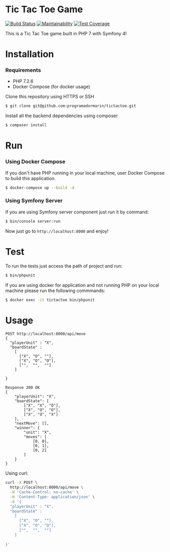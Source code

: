 Tic Tac Toe Game
==========================

[![Build Status](https://travis-ci.org/programadormarin/tictactoe.svg?branch=master)](https://travis-ci.org/programadormarin/tictactoe)
[![Maintainability](https://api.codeclimate.com/v1/badges/e75b4c5401873f2f87f0/maintainability)](https://codeclimate.com/github/programadormarin/tictactoe/maintainability)
[![Test Coverage](https://api.codeclimate.com/v1/badges/e75b4c5401873f2f87f0/test_coverage)](https://codeclimate.com/github/programadormarin/tictactoe/test_coverage)

This is a Tic Tac Toe game built in PHP 7 with Symfony 4!

# Installation 

### Requirements

- PHP 7.2.6
- Docker Compose (for docker usage)

Clone this repository using HTTPS or SSH

```bash
$ git clone git@github.com:programadormarin/tictactoe.git
```

Install all the backend dependencies using composer

```bash
$ composer install
```

# Run

### Using Docker Compose

If you don't have PHP running in your local machine, user Docker Compose to build this application.

```bash
$ docker-compose up --build -d
```

### Using Symfony Server

If you are using Symfony server component just run it by command: 

```bash
$ bin/console server:run
```

Now just go to `http://localhost:8000` and enjoy!

# Test

To run the tests just access the path of project and run:

```bash
$ bin/phpunit
```

If you are using docker for application and not running PHP on your local machine please run the following commmands:

```bash
$ docker exec -it tictactoe bin/phpunit
```

# Usage

```
POST http://localhost:8000/api/move
{
  "playerUnit" : "X",
  "boardState" : 
  	[
      ["X", "O", ""],
      ["X", "O", "O"],
      ["",  "",  ""]
    ]  
  
}

Response 200 OK
{
    "playerUnit": "X",
    "boardState": [
        ["X", "X", "O"],
        ["X", "O", "O"],
        ["X", "O", "X"]
    ],
    "nextMove": [],
    "winner": {
        "unit": "X",
        "moves": [
            [0, 0],
            [0, 1],
            [0, 2]
        ]
    }
}
```

Using curl:

```bash
curl -X POST \
  http://localhost:8000/api/move \
  -H 'Cache-Control: no-cache' \
  -H 'Content-Type: application/json' \
  -d '{
  "playerUnit" : "X",
  "boardState" : 
  	[
      ["X", "O", ""],
      ["X", "O", "O"],
      ["",  "",  ""]
    ]  
  
}'
```
